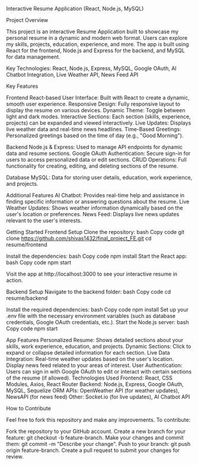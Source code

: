 Interactive Resume Application (React, Node.js, MySQL)

Project Overview

This project is an interactive Resume Application built to showcase my personal resume in a dynamic and modern web format. Users can explore my skills, projects, education, experience, and more. The app is built using React for the frontend, Node.js and Express for the backend, and MySQL for data management.

Key Technologies: React, Node.js, Express, MySQL, Google OAuth, AI Chatbot Integration, Live Weather API, News Feed API

Key Features

Frontend
React-based User Interface: Built with React to create a dynamic, smooth user experience.
Responsive Design: Fully responsive layout to display the resume on various devices.
Dynamic Theme: Toggle between light and dark modes.
Interactive Sections: Each section (skills, experience, projects) can be expanded and viewed interactively.
Live Updates: Displays live weather data and real-time news headlines.
Time-Based Greetings: Personalized greetings based on the time of day (e.g., "Good Morning").

Backend
Node.js & Express: Used to manage API endpoints for dynamic data and resume sections.
Google OAuth Authentication: Secure sign-in for users to access personalized data or edit sections.
CRUD Operations: Full functionality for creating, editing, and deleting sections of the resume.

Database
MySQL: Data for storing user details, education, work experience, and projects.

Additional Features
AI Chatbot: Provides real-time help and assistance in finding specific information or answering questions about the resume.
Live Weather Updates: Shows weather information dynamically based on the user's location or preferences.
News Feed: Displays live news updates relevant to the user's interests.

Getting Started
Frontend Setup
Clone the repository:
bash
Copy code
git clone https://github.com/shivas1432/final_project_FE.git
cd resume/frontend

Install the dependencies:
bash
Copy code
npm install
Start the React app:
bash
Copy code
npm start

Visit the app at http://localhost:3000 to see your interactive resume in action.

Backend Setup
Navigate to the backend folder:
bash
Copy code
cd resume/backend

Install the required dependencies:
bash
Copy code
npm install
Set up your .env file with the necessary environment variables (such as database credentials, Google OAuth credentials, etc.).
Start the Node.js server:
bash
Copy code
npm start

App Features
Personalized Resume: Shows detailed sections about your skills, work experience, education, and projects.
Dynamic Sections: Click to expand or collapse detailed information for each section.
Live Data Integration:
Real-time weather updates based on the user's location.
Display news feed related to your areas of interest.
User Authentication: Users can sign in with Google OAuth to edit or interact with certain sections of the resume (if allowed).
Technologies Used
Frontend: React, CSS Modules, Axios, React Router
Backend: Node.js, Express, Google OAuth, MySQL, Sequelize ORM
APIs: OpenWeather API (for weather updates), NewsAPI (for news feed)
Other: Socket.io (for live updates), AI Chatbot API

How to Contribute

Feel free to fork this repository and make any improvements. To contribute:

Fork the repository to your GitHub account.
Create a new branch for your feature: git checkout -b feature-branch.
Make your changes and commit them: git commit -m "Describe your change".
Push to your branch: git push origin feature-branch.
Create a pull request to submit your changes for review.